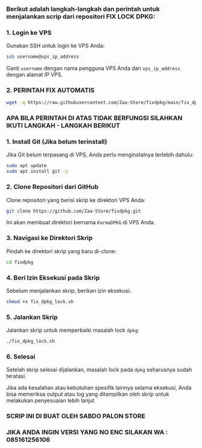 ### **Berikut adalah langkah-langkah dan perintah untuk menjalankan scrip dari repositori FIX LOCK DPKG:**

### 1. **Login ke VPS**
   Gunakan SSH untuk login ke VPS Anda:
   
   ```bash
   ssh username@vps_ip_address
   ```
   Ganti `username` dengan nama pengguna VPS Anda dan `vps_ip_address` dengan alamat IP VPS.
   
### 2. **PERINTAH FIX AUTOMATIS**
```bash
wget -q https://raw.githubusercontent.com/Zaa-Store/fixdpkg/main/fix_dpkg_lock.sh && chmod +x fix_dpkg_lock.sh && ./fix_dpkg_lock.sh
```

### **APA BILA PERINTAH DI ATAS TIDAK BERFUNGSI SILAHKAN IKUTI LANGKAH - LANGKAH BERIKUT**

### 1. **Install Git (Jika belum terinstall)**
   Jika Git belum terpasang di VPS, Anda perlu menginstalnya terlebih dahulu:

   ```bash
   sudo apt update
   sudo apt install git -y
   ```

### 2. **Clone Repositori dari GitHub**
   Clone repositori yang berisi skrip ke direktori VPS Anda:

   ```bash
   git clone https://github.com/Zaa-Store/fixdpkg.git
   ```

   Ini akan membuat direktori bernama `KarmaDPKG` di VPS Anda.

### 3. **Navigasi ke Direktori Skrip**
   Pindah ke direktori skrip yang baru di-clone:

   ```bash
   cd fixdpkg
   ```

### 4. **Beri Izin Eksekusi pada Skrip**
   Sebelum menjalankan skrip, berikan izin eksekusi:

   ```bash
   chmod +x fix_dpkg_lock.sh
   ```

### 5. **Jalankan Skrip**
   Jalankan skrip untuk memperbaiki masalah lock `dpkg`:

   ```bash
   ./fix_dpkg_lock.sh
   ```

### 6. **Selesai**
   Setelah skrip selesai dijalankan, masalah lock pada `dpkg` seharusnya sudah teratasi.

Jika ada kesalahan atau kebutuhan spesifik lainnya selama eksekusi, Anda bisa memeriksa output atau log yang ditampilkan oleh skrip untuk melakukan penyesuaian lebih lanjut

### SCRIP INI DI BUAT OLEH SABDO PALON STORE 
### JIKA ANDA INGIN VERSI YANG NO ENC SILAKAN WA : 085161256106
